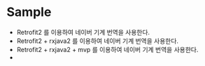 # Sample 
 - Retrofit2 를 이용하여 네이버 기계 번역을 사용한다.
 - Retrofit2 + rxjava2 를  이용하여 네이버 기계 번역을 사용한다.
 - Retrofit2 + rxjava2 + mvp 를  이용하여 네이버 기계 번역을 사용한다.
 - 